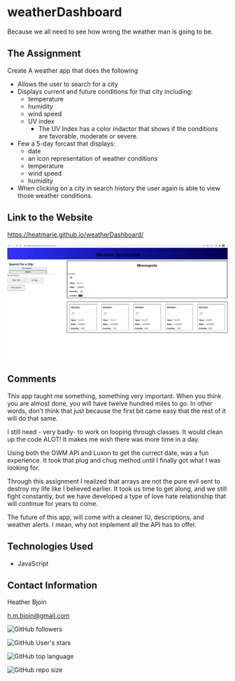 # weatherDashboard
Because we all need to see how wrong the weather man is going to be.

## The Assignment
 
 Create A weather app that does the following 

 - Allows the user to search for a city 
 - Displays current and future conditions for that city including: 
    * temperature
    * humidity 
    * wind speed 
    * UV index
        - The UV Index has a color indactor that shows if the conditions are favorable, moderate or severe.
 - Few a 5-day forcast that displays:
    * date
    * an icon representation of weather conditions
    * temperature
    * wind speed
    * humidity
- When clicking on a city in search history the user again is able to view those weather conditions.  



## Link to the Website

https://heatmarie.github.io/weatherDashboard/

   <img src="./images/Capture.JPG">

## Comments

This app taught me something, something very important. When you think you are almost done, you will have twelve hundred miles to go. In other words, don't think that just because the first bit came easy that the rest of it will do that same. 

I still need - very badly- to work on looping through classes. It would clean up the code ALOT! It makes me wish there was more time in a day. 

Using both the OWM API and Luxon to get the currect date, was a fun experience. It took that plug and chug method until I finally got what I was looking for. 

Through this assignment I realized that arrays are not the pure evil sent to destroy my life like I believed earlier. It took us time to get along, and we still fight constantly, but we have developed a type of love hate relationship that will continue for years to come. 

The future of this app, will come with a cleaner IU, descriptions, and weather alerts. I mean, why not implement all the API has to offer.

## Technologies Used
- JavaScript

## Contact Information 

Heather Bjoin 

h.m.bjoin@gmail.com

![GitHub followers](https://img.shields.io/github/followers/HeatMarie?color=%20%20%23c0640fb4&logo=Github&logoColor=%20%20%23c0640fb4&style=for-the-badge)

![GitHub User's stars](https://img.shields.io/github/stars/HeatMarie?color=%20%20%23c0640fb4&logo=github&logoColor=%20%20%23c0640fb4&style=for-the-badge)

![GitHub top language](https://img.shields.io/github/languages/top/HeatMarie/dayPlanner?color=%23c0640fb4&logo=github&logoColor=%23c0640fb4&style=for-the-badge)

![GitHub repo size](https://img.shields.io/github/repo-size/HeatMarie/dayPlanner?color=%23c0640fb4&logo=github&logoColor=%20%23c0640fb4&style=for-the-badge)
